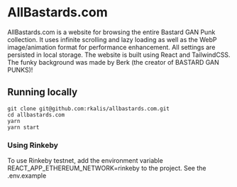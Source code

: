 # AllBastards.com

AllBastards.com is a website for browsing the entire Bastard GAN Punk collection. It uses infinite scrolling and lazy loading as well as the WebP image/animation format for performance enhancement. All settings are persisted in local storage. The website is built using React and TailwindCSS. The funky background was made by Berk (the creator of BASTARD GAN PUNKS)!

## Running locally
```shell
git clone git@github.com:rkalis/allbastards.com.git
cd allbastards.com
yarn
yarn start
```

### Using Rinkeby
To use Rinkeby testnet, add the environment variable REACT_APP_ETHEREUM_NETWORK=rinkeby to the project.  See the .env.example